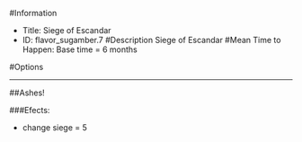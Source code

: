 #Information
 - Title: Siege of Escandar
 - ID: flavor_sugamber.7
#Description
Siege of Escandar
#Mean Time to Happen:
Base time = 6 months

#Options

___
##Ashes!

###Efects:<ul><li>change siege = 5</li></ul>
